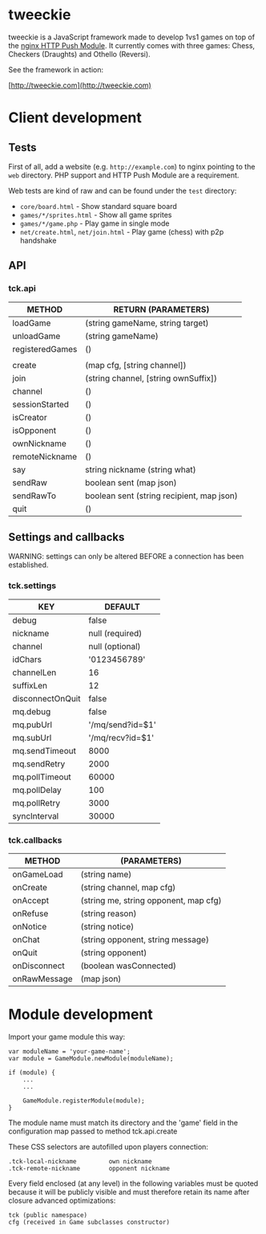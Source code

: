 # tweeckie

tweeckie is a JavaScript framework made to develop 1vs1 games on top of the [nginx HTTP Push Module](https://github.com/slact/nginx_http_push_module). It currently comes with three games: Chess, Checkers (Draughts) and Othello (Reversi).

See the framework in action:

[http://tweeckie.com](http://tweeckie.com)

# Client development

## Tests

First of all, add a website (e.g. `http://example.com`) to nginx pointing to the `web` directory. PHP support and HTTP Push Module are a requirement.

Web tests are kind of raw and can be found under the `test` directory:

* `core/board.html` - Show standard square board
* `games/*/sprites.html` - Show all game sprites
* `games/*/game.php` - Play game in single mode
* `net/create.html`, `net/join.html` - Play game (chess) with p2p handshake

## API

### tck.api

|METHOD                  |RETURN (PARAMETERS)                        |
|------------------------|-------------------------------------------|
|loadGame                |(string gameName, string target)           |
|unloadGame              |(string gameName)                          |
|registeredGames         |()                                         |
|                        |                                           |
|create                  |(map cfg, [string channel])                |
|join                    |(string channel, [string ownSuffix])       |
|channel                 |()                                         |
|sessionStarted          |()                                         |
|isCreator               |()                                         |
|isOpponent              |()                                         |
|ownNickname             |()                                         |
|remoteNickname          |()                                         |
|say                     |string nickname (string what)              |
|sendRaw                 |boolean sent (map json)                    |
|sendRawTo               |boolean sent (string recipient, map json)  |
|quit                    |()                                         |

## Settings and callbacks

WARNING: settings can only be altered BEFORE a connection has been established.

### tck.settings

|KEY                     |DEFAULT         |
|------------------------|----------------|
|debug                   |false           |
|nickname                |null (required) |
|channel                 |null (optional) |
|idChars                 |'0123456789'    |
|channelLen              |16              |
|suffixLen               |12              |
|disconnectOnQuit        |false           |
|mq.debug                |false           |
|mq.pubUrl               |'/mq/send?id=$1'|
|mq.subUrl               |'/mq/recv?id=$1'|
|mq.sendTimeout          |8000            |
|mq.sendRetry            |2000            |
|mq.pollTimeout          |60000           |
|mq.pollDelay            |100             |
|mq.pollRetry            |3000            |
|syncInterval            |30000           |

### tck.callbacks

|METHOD                  |(PARAMETERS)                         |
|------------------------|-------------------------------------|
|onGameLoad              |(string name)                        |
|onCreate                |(string channel, map cfg)            |
|onAccept                |(string me, string opponent, map cfg)|
|onRefuse                |(string reason)                      |
|onNotice                |(string notice)                      |
|onChat                  |(string opponent, string message)    |
|onQuit                  |(string opponent)                    |
|onDisconnect            |(boolean wasConnected)               |
|onRawMessage            |(map json)                           |

# Module development

Import your game module this way:

    var moduleName = 'your-game-name';
    var module = GameModule.newModule(moduleName);

    if (module) {
        ...
        ...

        GameModule.registerModule(module);
    }

The module name must match its directory and the 'game' field in the configuration map passed to method tck.api.create

These CSS selectors are autofilled upon players connection:

    .tck-local-nickname         own nickname
    .tck-remote-nickname        opponent nickname

Every field enclosed (at any level) in the following variables must be quoted because it will be publicly visible and must therefore retain its name after closure advanced optimizations:

    tck (public namespace)
    cfg (received in Game subclasses constructor)

